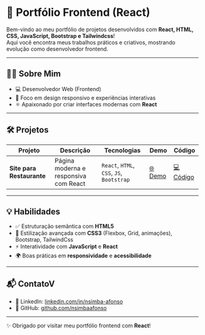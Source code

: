 # 🌟 Portfólio Frontend (React)

Bem-vindo ao meu portfólio de projetos desenvolvidos com **React, HTML, CSS, JavaScript, Bootstrap e Tailwindcss**!  
Aqui você encontra meus trabalhos práticos e criativos, mostrando evolução como desenvolvedor frontend.  

---

## 👨‍💻 Sobre Mim
- 💻 Desenvolvedor Web (Frontend) 
- 🎨 Foco em design responsivo e experiências interativas  
- ⚛️ Apaixonado por criar interfaces modernas com **React**  

---

## 🛠️ Projetos

| Projeto | Descrição | Tecnologias | Demo | Código |
|---------|-----------|------------|------|--------|
| **Site para Restaurante** | Página moderna e responsiva com React | `React`, `HTML`, `CSS`, `JS`, `Bootstrap` | [🌐 Demo](https://restaurante-sabor-arte.netlify.app/) | [💻 Código](https://github.com/nsimbaafonso/projetos-react-frontend/tree/main/restaurante) |


---

## 💡 Habilidades
- ✅ Estruturação semântica com **HTML5**  
- 🎨 Estilização avançada com **CSS3** (Flexbox, Grid, animações), Bootstrap, TailwindCss 
- ⚡ Interatividade com **JavaScript** e **React**  
- 🌍 Boas práticas em **responsividade** e **acessibilidade**  

---

## 📬 ContatoV 
- 💼 LinkedIn: [linkedin.com/in/nsimba-afonso](https://www.linkedin.com/in/nsimba-afonso/)  
- 🐙 GitHub: [github.com/nsimbaafonso](https://github.com/nsimbaafonso)  

---

✨ Obrigado por visitar meu portfólio frontend com **React**!
